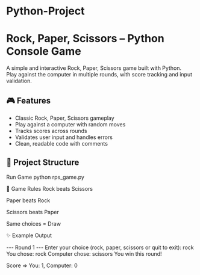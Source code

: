 # Python-Project
# Rock, Paper, Scissors – Python Console Game

A simple and interactive Rock, Paper, Scissors game built with Python.  
Play against the computer in multiple rounds, with score tracking and input validation.

## 🎮 Features

- Classic Rock, Paper, Scissors gameplay
- Play against a computer with random moves
- Tracks scores across rounds
- Validates user input and handles errors
- Clean, readable code with comments

## 📂 Project Structure

Run Game
python rps_game.py

🧠 Game Rules
Rock beats Scissors

Paper beats Rock

Scissors beats Paper

Same choices = Draw

✨ Example Output

--- Round 1 ---
Enter your choice (rock, paper, scissors or quit to exit): rock
You chose: rock
Computer chose: scissors
You win this round!

Score => You: 1, Computer: 0
